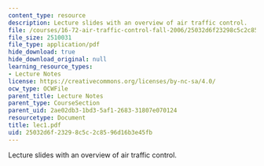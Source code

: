```yaml
---
content_type: resource
description: Lecture slides with an overview of air traffic control.
file: /courses/16-72-air-traffic-control-fall-2006/25032d6f23298c5c2c8596d16b3e45fb_lec1.pdf
file_size: 2510031
file_type: application/pdf
hide_download: true
hide_download_original: null
learning_resource_types:
- Lecture Notes
license: https://creativecommons.org/licenses/by-nc-sa/4.0/
ocw_type: OCWFile
parent_title: Lecture Notes
parent_type: CourseSection
parent_uid: 2ae02db3-1bd3-5af1-2683-31807e070124
resourcetype: Document
title: lec1.pdf
uid: 25032d6f-2329-8c5c-2c85-96d16b3e45fb
---
```

Lecture slides with an overview of air traffic control.